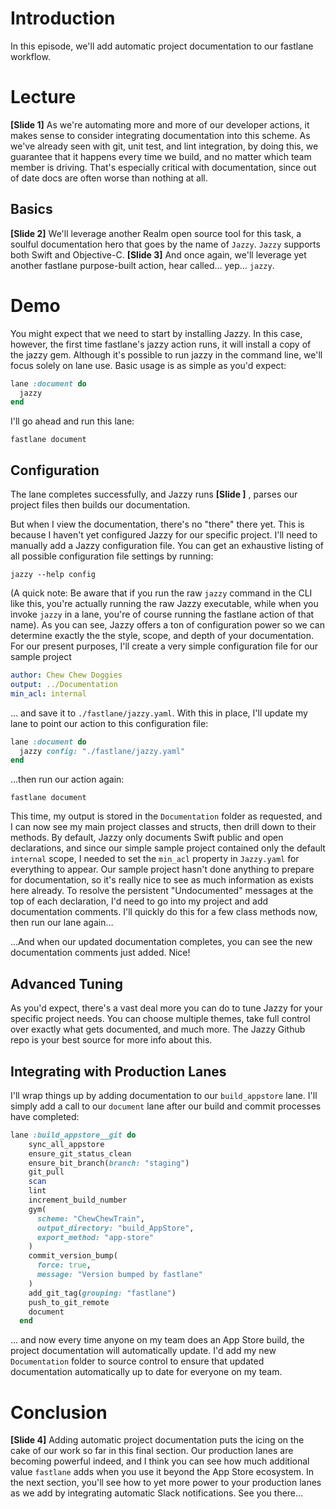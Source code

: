 # Introduction
In this episode, we'll add automatic project documentation to our fastlane workflow.
# Lecture
**[Slide 1]** 
As we're automating more and more of our developer actions, it makes sense to consider integrating documentation into this scheme. 
As we've already seen with git, unit test, and lint integration, by doing this, we guarantee that it happens every time we build, and no matter which team member is driving. That's especially critical with documentation, since out of date docs are often worse than nothing at all.
## Basics
**[Slide 2]** 
We'll leverage another Realm open source tool for this task, a soulful documentation hero that goes by the name of `Jazzy`. `Jazzy` supports both Swift and Objective-C. 
**[Slide 3]** 
And once again, we'll leverage yet another fastlane purpose-built action, hear called… yep… `jazzy`.  
# Demo
You might expect that we need to start by installing Jazzy. In this case, however, the first time fastlane's jazzy action runs, it will install a copy of the jazzy gem.
Although it's possible to run jazzy in the command line, we'll focus solely on lane use. Basic usage is as simple as you'd expect:
```ruby
lane :document do
  jazzy
end
```
I'll go ahead and run this lane:
```
fastlane document
```
## Configuration
The lane completes successfully, and Jazzy runs **[Slide ]** , parses our project files then builds our documentation. 
<!-- Open docs/index.html in browser -->
But when I view the documentation, there's no "there" there yet. This is because I haven't yet configured Jazzy for our specific project. I'll need to manually add a Jazzy configuration file.
You can get an exhaustive listing of all possible configuration file settings by running:
```
jazzy --help config
```
(A quick note: Be aware that if you run the raw `jazzy` command in the CLI like this, you're actually running the raw Jazzy executable, while when you invoke `jazzy` in a lane, you're of course running the fastlane action of that name).
As you can see, Jazzy offers a ton of configuration power so we can determine exactly the the style, scope, and depth of your documentation. For our present purposes, I'll create a very simple configuration file for our sample project
```yaml
author: Chew Chew Doggies
output: ../Documentation
min_acl: internal
```
… and save it to `./fastlane/jazzy.yaml`.  With this in place, I'll update my lane to point our action to this configuration file:
```ruby
lane :document do
  jazzy config: "./fastlane/jazzy.yaml"
end
```
…then run our action again:
```
fastlane document
```
This time, my output is stored in the `Documentation` folder as requested, and I can now see my main project classes and structs, then drill down to their methods.
By default, Jazzy only documents Swift public and open declarations, and since our simple sample project contained only the default `internal` scope, I needed to set the `min_acl` property in `Jazzy.yaml` for everything to appear. 
Our sample project hasn't done anything to prepare for documentation, so it's really nice to see as much information as exists here already. To resolve the persistent "Undocumented" messages at the top of each declaration, I'd need to go into my project and add documentation comments. I'll quickly do this for a few class methods now, then run our lane again…
<!-- Add /// info for a few types -->
…And when our updated documentation completes, you can see the new documentation comments just added. Nice!
## Advanced Tuning
As you'd expect, there's a vast deal more you can do to tune Jazzy for your specific project needs. You can choose multiple themes, take full control over exactly what gets documented, and much more. The Jazzy Github repo is your best source for more info about this.
## Integrating with Production Lanes
I'll wrap things up by adding documentation to our `build_appstore` lane. I'll simply add a call to our `document` lane after our build and commit processes have completed:
```ruby
lane :build_appstore__git do
    sync_all_appstore
    ensure_git_status_clean
    ensure_bit_branch(branch: "staging")
    git_pull
    scan
    lint
    increment_build_number
    gym(
      scheme: "ChewChewTrain",
      output_directory: "build_AppStore",
      export_method: "app-store"
    )
    commit_version_bump(
      force: true,
      message: "Version bumped by fastlane"
    )
    add_git_tag(grouping: "fastlane")
    push_to_git_remote
    document
  end
```
… and now every time anyone on my team does an App Store build, the project documentation will automatically update. I'd add my new `Documentation` folder to source control to ensure that updated documentation automatically up to date for everyone on my team.
# Conclusion
**[Slide 4]** 
Adding automatic project documentation puts the icing on the cake of our work so far in this final section. Our production lanes are becoming powerful indeed, and I think you can see how much additional value `fastlane` adds when you use it beyond the App Store ecosystem. 
In the next section, you'll see how to yet more power to your production lanes as we add by integrating automatic Slack notifications. See you there… 
